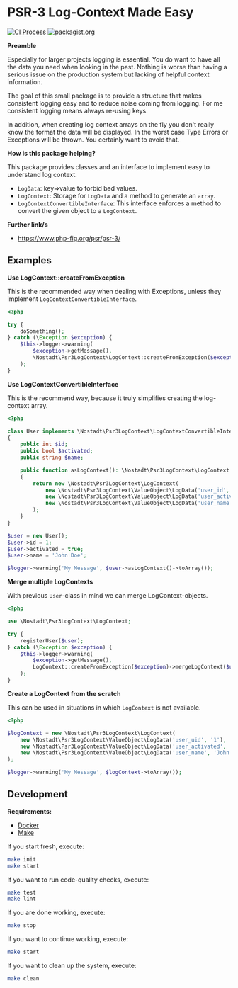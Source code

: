 # PSR-3 Log-Context Made Easy

[![CI Process](https://github.com/nostadt/php-psr3-log-context/actions/workflows/default.yml/badge.svg)](https://github.com/nostadt/php-psr3-log-context/actions/workflows/default.yml)
[![packagist.org](https://img.shields.io/packagist/v/nostadt/psr3-log-context)](https://packagist.org/packages/nostadt/psr3-log-context)

**Preamble**

Especially for larger projects logging is essential. You do want to have all the data you need when looking in the past.
Nothing is worse than having a serious issue on the production system but lacking of helpful context information.

The goal of this small package is to provide a structure that makes consistent logging easy and to reduce noise coming
from logging. For me consistent logging means always re-using keys.

In addition, when creating log context arrays on the fly you don't really know the format the data will be displayed.
In the worst case Type Errors or Exceptions will be thrown. You certainly want to avoid that.

**How is this package helping?**

This package provides classes and an interface to implement easy to understand log context.

- `LogData`: key=>value to forbid bad values.
- `LogContext`: Storage for `LogData` and a method to generate an `array`.
- `LogContextConvertibleInterface`: This interface enforces a method to convert the given object to a `LogContext`.


**Further link/s**
- https://www.php-fig.org/psr/psr-3/

## Examples

**Use LogContext::createFromException**

This is the recommended way when dealing with Exceptions, unless they implement `LogContextConvertibleInterface`.

```php
<?php

try {
    doSomething();
} catch (\Exception $exception) {
    $this->logger->warning(
        $exception->getMessage(),
        \Nostadt\Psr3LogContext\LogContext::createFromException($exception)->toArray()
    );
}
```

**Use LogContextConvertibleInterface**

This is the recommend way, because it truly simplifies creating the log-context array.

```php
<?php

class User implements \Nostadt\Psr3LogContext\LogContextConvertibleInterface
{
    public int $id;
    public bool $activated;
    public string $name;

    public function asLogContext(): \Nostadt\Psr3LogContext\LogContext
    {
        return new \Nostadt\Psr3LogContext\LogContext(
            new \Nostadt\Psr3LogContext\ValueObject\LogData('user_id', (string)$this->id),
            new \Nostadt\Psr3LogContext\ValueObject\LogData('user_activated', $this->activated ? 'true' : 'false'),
            new \Nostadt\Psr3LogContext\ValueObject\LogData('user_name', $this->name),
        );
    }
}

$user = new User();
$user->id = 1;
$user->activated = true;
$user->name = 'John Doe';

$logger->warning('My Message', $user->asLogContext()->toArray());
```

**Merge multiple LogContexts**

With previous `User`-class in mind we can merge LogContext-objects.

```php
<?php

use \Nostadt\Psr3LogContext\LogContext;

try {
    registerUser($user);
} catch (\Exception $exception) {
    $this->logger->warning(
        $exception->getMessage(),
        LogContext::createFromException($exception)->mergeLogContext($user->asLogContext())->toArray()
    );
}
```

**Create a LogContext from the scratch**

This can be used in situations in which `LogContext` is not available.

```php
<?php

$logContext = new \Nostadt\Psr3LogContext\LogContext(
    new \Nostadt\Psr3LogContext\ValueObject\LogData('user_uid', '1'),
    new \Nostadt\Psr3LogContext\ValueObject\LogData('user_activated', 'true'),
    new \Nostadt\Psr3LogContext\ValueObject\LogData('user_name', 'John Doe'),
);

$logger->warning('My Message', $logContext->toArray());
```

## Development

**Requirements:**

- [Docker](https://www.docker.com/)
- [Make](https://www.selflinux.org/selflinux/html/make01.html)

If you start fresh, execute:
```bash
make init
make start
```

If you want to run code-quality checks, execute:
```bash
make test
make lint
```

If you are done working, execute:
```bash
make stop
```

If you want to continue working, execute:
```bash
make start
```

If you want to clean up the system, execute:
```bash
make clean
```
